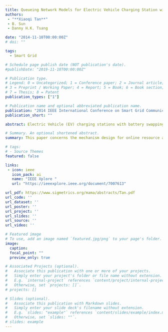 ```yaml
---
title: Queueing Network Models for Electric Vehicle Charging Station with Battery Swapping
authors:
 - "**Xiaoqi Tan**"
 - B. Sun
 - Danny H.K. Tsang

date: "2014-11-10T00:00:00Z"
# doi: ""

tags: 
  - Smart Grid

# Schedule page publish date (NOT publication's date).
#publishDate: "2019-11-10T00:00:00Z"

# Publication type.
# Legend: 0 = Uncategorized; 1 = Conference paper; 2 = Journal article;
# 3 = Preprint / Working Paper; 4 = Report; 5 = Book; 6 = Book section;
# 7 = Thesis; 8 = Patent
publication_types: ["1"]

# Publication name and optional abbreviated publication name.
publication: "2014 IEEE International Conference on Smart Grid Communications (SmartGridComm)"
publication_short: ""

abstract: Electric Vehicle (EV) charging stations with battery swapping, as one promising energy supplement solution to cope with the increasing in EVs, demand a theoretical performance analysis framework. In this paper, we propose a queueing network model to serve as such a framework for battery swapping stations with a locally-charging mode. The model is a mixed queueing network with an open queue of EVs and a closed queue of batteries. Based on mild assumptions, we show the equilibrium equations for the queueing system, and the steady-state distribution is the solution of these finite equilibrium equations. In order to show the uniqueness of the solution, we prove the ergodicity of the system. Meanwhile, by leveraging the embedded Markov chain, we present an alternative yet much easier way to compute the steady-state distribution. Based on the steady-state distribution, various important performance indicators have been analytically determined. Simulation results demonstrate the validity of the queueing network model and reveal rich insights for the infrastructure planning of practical battery swapping stations.

# Summary. An optional shortened abstract.
summary: This paper concerns the mechanism design for online resource allocation in a strategic setting. In this setting, a single supplier allocates capacity-limited resources to requests that arrive in a sequential and arbitrary manner. Each request is associated with an agent who may act selfishly to misreport the requirement and valuation of her request.

# tags:
# - Source Themes
featured: false

links:
 - icon: ieee
   icon_pack: ai
   name: "IEEE Xplore "
   url: "https://ieeexplore.ieee.org/document/7007613"

url_pdf: https://www.sigmetrics.org/mama/abstracts/Tan.pdf
url_code: ''
url_dataset: ''
url_poster: ''
url_project: ''
url_slides: ''
url_source: ''
url_video: ''

# Featured image
# To use, add an image named `featured.jpg/png` to your page's folder.
image:
  caption:
  focal_point: ""
  preview_only: true

# Associated Projects (optional).
#   Associate this publication with one or more of your projects.
#   Simply enter your project's folder or file name without extension.
#   E.g. `internal-project` references `content/project/internal-project/index.md`.
#   Otherwise, set `projects: []`.
# projects: []

# Slides (optional).
#   Associate this publication with Markdown slides.
#   Simply enter your slide deck's filename without extension.
#   E.g. `slides: "example"` references `content/slides/example/index.md`.
#   Otherwise, set `slides: ""`.
# slides: example
---
```


